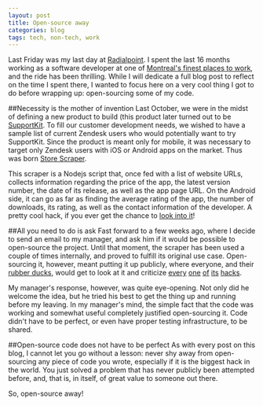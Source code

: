 ```yaml
---
layout: post
title: Open-source away
categories: blog
tags: tech, non-tech, work
---
```


Last Friday was my last day at [Radialpoint](http://radialpoint.com). I spent the last 16 months working as a software developer at one of [Montreal's finest places to work](http://www.glassdoor.com/Reviews/Radialpoint-Reviews-E11266.htm), and the ride has been thrilling. While I will dedicate a full blog post to reflect on the time I spent there, I wanted to focus here on a very cool thing I got to do before wrapping up: open-sourcing some of my code.

##Necessity is the mother of invention
Last October, we were in the midst of defining a new product to build (this product later turned out to be [SupportKit](https://github.com/radialpoint/SupportKit). To fill our customer development needs, we wished to have a sample list of current Zendesk users who would potentially want to try SupportKit. Since the product is meant only for mobile, it was necessary to target only Zendesk users with iOS or Android apps on the market. Thus was born [Store Scraper](https://github.com/radialpoint/store-scraper). 

This scraper is a Nodejs script that, once fed with a list of website URLs, collects information regarding the price of the app, the latest version number, the date of its release, as well as the app page URL. On the Android side, it can go as far as finding the average rating of the app, the number of downloads, its rating, as well as the contact information of the developer. A pretty cool hack, if you ever get the chance to [look into it](https://github.com/radialpoint/store-scraper)!

##All you need to do is ask
Fast forward to a few weeks ago, where I decide to send an email to my manager, and ask him if it would be possible to open-source the project. Until that moment, the scraper has been used a couple of times internally, and proved to fulfill its original use case. Open-sourcing it, however, meant putting it up publicly, where everyone, and their [rubber ducks](http://c2.com/cgi/wiki?RubberDucking), would get to look at it and criticize [every](https://github.com/radialpoint/store-scraper/blob/master/lib/playStore/index.js#L47) [one](https://github.com/radialpoint/store-scraper/blob/master/lib/playStore/index.js#L91) [of](https://github.com/radialpoint/store-scraper/blob/master/config/config.json#L7) [its](https://github.com/radialpoint/store-scraper/blob/master/lib/query/index.js#L63-L66) [hacks](https://github.com/radialpoint/store-scraper#to-do).

My manager's response, however, was quite eye-opening. Not only did he welcome the idea, but he tried his best to get the thing up and running before my leaving. In my manager's mind, the simple fact that the code was working and somewhat useful completely justified open-sourcing it. Code didn't have to be perfect, or even have proper testing infrastructure, to be shared.

##Open-source code does not have to be perfect
As with every post on this blog, I cannot let you go without a lesson: never shy away from open-sourcing any piece of code you wrote, especially if it is the biggest hack in the world. You just solved a problem that has never publicly been attempted before, and, that is, in itself, of great value to someone out there. 

So, open-source away!

